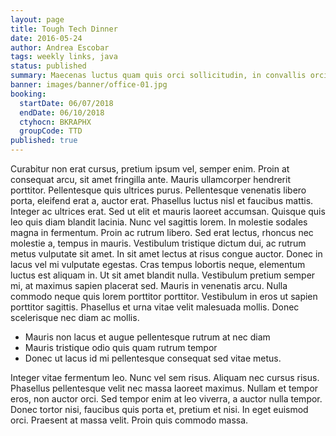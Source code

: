 ```yaml
---
layout: page
title: Tough Tech Dinner
date: 2016-05-24
author: Andrea Escobar
tags: weekly links, java
status: published
summary: Maecenas luctus quam quis orci sollicitudin, in convallis orci malesuada.
banner: images/banner/office-01.jpg
booking:
  startDate: 06/07/2018
  endDate: 06/10/2018
  ctyhocn: BKRAPHX
  groupCode: TTD
published: true
---
```

Curabitur non erat cursus, pretium ipsum vel, semper enim. Proin at consequat arcu, sit amet fringilla ante. Mauris ullamcorper hendrerit porttitor. Pellentesque quis ultrices purus. Pellentesque venenatis libero porta, eleifend erat a, auctor erat. Phasellus luctus nisl et faucibus mattis. Integer ac ultrices erat. Sed ut elit et mauris laoreet accumsan. Quisque quis leo quis diam blandit lacinia. Nunc vel sagittis lorem. In molestie sodales magna in fermentum. Proin ac rutrum libero. Sed erat lectus, rhoncus nec molestie a, tempus in mauris.
Vestibulum tristique dictum dui, ac rutrum metus vulputate sit amet. In sit amet lectus at risus congue auctor. Donec in lacus vel mi vulputate egestas. Cras tempus lobortis neque, elementum luctus est aliquam in. Ut sit amet blandit nulla. Vestibulum pretium semper mi, at maximus sapien placerat sed. Mauris in venenatis arcu. Nulla commodo neque quis lorem porttitor porttitor. Vestibulum in eros ut sapien porttitor sagittis. Phasellus et urna vitae velit malesuada mollis. Donec scelerisque nec diam ac mollis.

* Mauris non lacus et augue pellentesque rutrum at nec diam
* Mauris tristique odio quis quam rutrum tempor
* Donec ut lacus id mi pellentesque consequat sed vitae metus.

Integer vitae fermentum leo. Nunc vel sem risus. Aliquam nec cursus risus. Phasellus pellentesque velit nec massa laoreet maximus. Nullam et tempor eros, non auctor orci. Sed tempor enim at leo viverra, a auctor nulla tempor. Donec tortor nisi, faucibus quis porta et, pretium et nisi. In eget euismod orci. Praesent at massa velit. Proin quis commodo massa.
